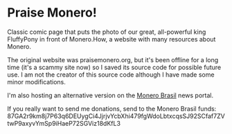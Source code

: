 # Praise Monero!

Classic comic page that puts the photo of our great, all-powerful king FluffyPony in front of Monero.How,
a website with many resources about Monero.

The original website was praisemonero.org, but it's been offline for a long time (it's a scammy site now) so
I saved its source code for possible future use. I am not the creator of this source code although I have made
some minor modifications.

I'm also hosting an alternative version on the [Monero Brasil](https://monero.inf.br/aleluia/) news portal.

If you really want to send me donations, send to the Monero Brasil funds: 87GA2r9km8j7P63q6DEUygCi4JjrjvYcbXhi479fgWdoLbtxcqsSJ92SCfaf7ZVtwP9axyvYmSp9iHaeP72SGViz18dKfL3
